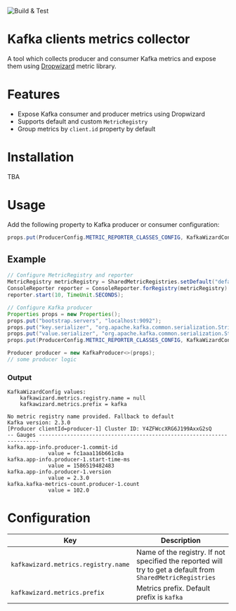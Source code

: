 ![Build & Test](https://github.com/vadeg/kafkawizard-metrics/workflows/Build%20&%20Test/badge.svg?branch=master)

# Kafka clients metrics collector

A tool which collects producer and consumer Kafka metrics and expose them using [Dropwizard](https://metrics.dropwizard.io/4.1.2/index.html) metric library.

# Features

* Expose Kafka consumer and producer metrics using Dropwizard
* Supports default and custom `MetricRegistry`
* Group metrics by `client.id` property by default

# Installation

TBA

# Usage

Add the following property to Kafka producer or consumer configuration:
```java
props.put(ProducerConfig.METRIC_REPORTER_CLASSES_CONFIG, KafkaWizardConfig.REPORTER_NAME);
```

## Example
```java
// Configure MetricRegistry and reporter
MetricRegistry metricRegistry = SharedMetricRegistries.setDefault("default");
ConsoleReporter reporter = ConsoleReporter.forRegistry(metricRegistry).build();
reporter.start(10, TimeUnit.SECONDS);

// Configure Kafka producer
Properties props = new Properties();
props.put("bootstrap.servers", "localhost:9092");
props.put("key.serializer", "org.apache.kafka.common.serialization.StringSerializer");
props.put("value.serializer", "org.apache.kafka.common.serialization.StringSerializer");
props.put(ProducerConfig.METRIC_REPORTER_CLASSES_CONFIG, KafkaWizardConfig.REPORTER_NAME);

Producer producer = new KafkaProducer<>(props);
// some producer logic
```

### Output
```shell script
KafkaWizardConfig values:
	kafkawizard.metrics.registry.name = null
	kafkawizard.metrics.prefix = kafka

No metric registry name provided. Fallback to default
Kafka version: 2.3.0
[Producer clientId=producer-1] Cluster ID: Y4ZFWccXRG6J199AxxG2sQ
-- Gauges ----------------------------------------------------------------------
kafka.app-info.producer-1.commit-id
             value = fc1aaa116b661c8a
kafka.app-info.producer-1.start-time-ms
             value = 1586519482483
kafka.app-info.producer-1.version
             value = 2.3.0
kafka.kafka-metrics-count.producer-1.count
             value = 102.0
```

# Configuration
| Key | Description |
|-----| ------------|
| `kafkawizard.metrics.registry.name` | Name of the registry. If not specified the reported will try to get a default from `SharedMetricRegistries` |
| `kafkawizard.metrics.prefix` | Metrics prefix. Default prefix is `kafka` |
  